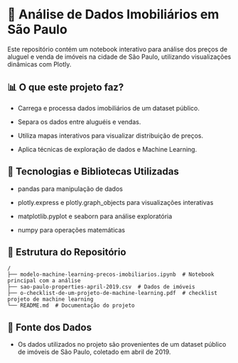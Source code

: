
# 📍 Análise de Dados Imobiliários em São Paulo

Este repositório contém um notebook interativo para análise dos preços de aluguel e venda de imóveis na cidade de São Paulo, utilizando visualizações dinâmicas com Plotly.

## 📊 O que este projeto faz?

- Carrega e processa dados imobiliários de um dataset público.

- Separa os dados entre aluguéis e vendas.

- Utiliza mapas interativos para visualizar distribuição de preços.

- Aplica técnicas de exploração de dados e Machine Learning.

## 🔧 Tecnologias e Bibliotecas Utilizadas

- pandas para manipulação de dados

- plotly.express e plotly.graph_objects para visualizações interativas

- matplotlib.pyplot e seaborn para análise exploratória

- numpy para operações matemáticas

## 📂 Estrutura do Repositório

```
/
├── modelo-machine-learning-precos-imobiliarios.ipynb  # Notebook principal com a análise
├── sao-paulo-properties-april-2019.csv  # Dados de imóveis
├── o-checklist-de-um-projeto-de-machine-learning.pdf  # checklist projeto de machine learning
└── README.md  # Documentação do projeto
```

## 📌 Fonte dos Dados

- Os dados utilizados no projeto são provenientes de um dataset público de imóveis de São Paulo, coletado em abril de 2019.